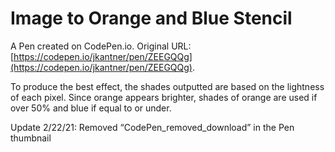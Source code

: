 # Image to Orange and Blue Stencil

A Pen created on CodePen.io. Original URL: [https://codepen.io/jkantner/pen/ZEEGQQg](https://codepen.io/jkantner/pen/ZEEGQQg).

To produce the best effect, the shades outputted are based on the lightness of each pixel. Since orange appears brighter, shades of orange are used if over 50% and blue if equal to or under.

Update 2/22/21: Removed “CodePen_removed_download” in the Pen thumbnail